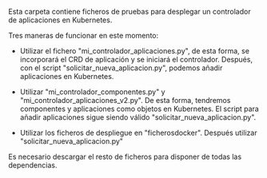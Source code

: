 Esta carpeta contiene ficheros de pruebas para desplegar un controlador de aplicaciones en Kubernetes.

Tres maneras de funcionar en este momento:

- Utilizar el fichero "mi_controlador_aplicaciones.py", de esta forma, se incorporará el CRD de aplicación y se iniciará el controlador. Después, con el script "solicitar_nueva_aplicacion.py", podemos añadir aplicaciones en Kubernetes.
	
- Utilizar "mi_controlador_componentes.py" y "mi_controlador_aplicaciones_v2.py". De esta forma, tendremos componentes y aplicaciones como objetos en Kubernetes. El script para añadir aplicaciones sigue siendo válido "solicitar_nueva_aplicacion.py".

- Utilizar los ficheros de despliegue en "ficherosdocker". Después utilizar  "solicitar_nueva_aplicacion.py"

Es necesario descargar el resto de ficheros para disponer de todas las dependencias.
